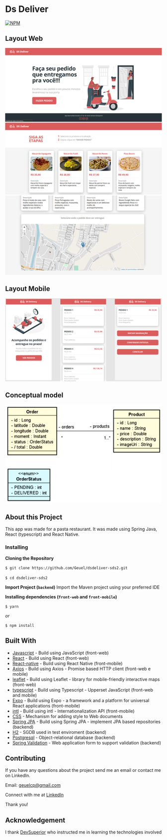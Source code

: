 # Ds Deliver
[![NPM](https://img.shields.io/npm/l/react)](https://github.com/Geuel/dsdeliver-sds2/blob/main/LICENSE)  

## Layout Web
![Web 1](https://raw.githubusercontent.com/Geuel/assets/main/dsdeliver/1home.png)
![Web 2](https://raw.githubusercontent.com/Geuel/assets/main/dsdeliver/2products.png)
![Web 3](https://raw.githubusercontent.com/Geuel/assets/main/dsdeliver/3map.png)

## Layout Mobile
![Mobile 1](https://raw.githubusercontent.com/Geuel/assets/main/dsdeliver/4mobile.png)

## Conceptual model
![Conceptual model](https://raw.githubusercontent.com/Geuel/assets/main/dsdeliver/5entities.png)

## About this Project

This app was made for a pasta restaurant. It was made using Spring Java, React (typescript) and React Native.

### Installing

**Cloning the Repository**

```
$ git clone https://github.com/Geuel/dsdeliver-sds2.git

$ cd dsdeliver-sds2
```

**Import Project (``backend``)**
Import the Maven project using your preferred IDE

**Installing dependencies (``front-web`` and ``front-mobile``)**

```
$ yarn
```

_or_

```
$ npm install
```

## Built With

- [Javascript](https://www.javascript.com/) - Build using JavaScript (front-web)
- [React](https://pt-br.reactjs.org/) - Build using React (front-web)
- [React-native](https://reactnative.dev/) - Build using React Native (front-mobile)
- [Axios](https://www.npmjs.com/package/axios) - Build using Axios - Promise based HTTP client (front-web e mobile)
- [leaflet](https://www.npmjs.com/package/leaflet) - Build using Leaflet - library for mobile-friendly interactive maps (front-web) 
- [typescript](https://www.typescriptlang.org/) - Build using Typescript - Upperset JavaScript (front-web and mobile)
- [Expo](https://expo.io/) - Build using Expo - a framework and a platform for universal React applications (front-mobile) 
- [intl](https://www.npmjs.com/package/intl) - Build using intl - Internationalization API (front-mobile) 
- [CSS](https://www.w3.org/Style/CSS/Overview.en.html) - Mechanism for adding style to Web documents
- [Spring JPA](https://spring.io/projects/spring-data-jpa) - Build using Spring JPA - implement JPA based repositories (backend)
- [H2](https://www.h2database.com/html/main.html) - SGDB used in test enviroment (backend)
- [Postgresql](https://www.postgresql.org/) - Object-relational database (backend)
- [Spring Validation](https://spring.io/guides/gs/validating-form-input/) - Web application form to support validation (backend)

## Contributing

If you have any questions about the project send me an email or contact me on LinkedIn.

Email: geuelcp@gmail.com

Connect with me at [LinkedIn](https://www.linkedin.com/in/geuel-chaves-paiva-b0488514a/)

Thank you!

## Acknowledgement
I thank [DevSuperior](https://devsuperior.com.br/) who instructed me in learning the technologies involved